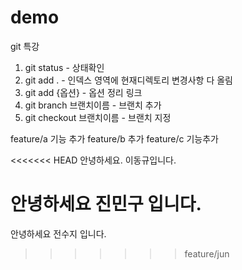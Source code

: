 # demo
git 특강

1. git status - 상태확인
2. git add . - 인덱스 영역에 현재디렉토리 변경사항 다 올림
3. git add {옵션} - 옵션 정리 링크
4. git branch 브랜치이름 - 브랜치 추가
5. git checkout 브랜치이름 - 브랜치 지정

feature/a 기능 추가
feature/b 추가 
feature/c 기능추가


<<<<<<< HEAD
안녕하세요. 이동규입니다.

안녕하세요 진민구 입니다.
=======

안녕하세요 전수지 입니다.
>>>>>>> feature/jun
